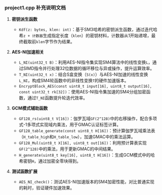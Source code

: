 ### **project1.cpp 补充说明文档**
1. **密钥派生函数**
   - `Kdf(z: bytes, klen: int)`：基于SM3哈希的密钥派生函数，通过迭代哈希`z + 计数器`生成指定长度（`klen`）的密钥材料，计数器从1开始递增，最终截取前`klen`字节作为结果。

2. **AES-NI加速相关**
   - `L_NI(uint32_t B)`：利用AES-NI指令集实现SM4算法中的线性变换`L`，通过SIMD指令并行处理32位数据的循环移位与异或操作，提升运算效率。
   - `T_NI(uint32_t x)`：结合S盒变换（`S(x)`）与AES-NI加速的线性变换`L_NI`，构成SM4轮函数中的非线性变换`T`的硬件加速版本。
   - `EncryptBlock_AES(const uint8_t input[16], uint8_t output[16], const uint32_t rk[32])`：使用AES-NI指令集加速的SM4分组加密函数，通过`T_NI`函数提升轮迭代效率。

3. **GCM模式辅助函数**
   - `GF128_rs(uint8_t V[16])`：伽罗瓦域`GF(2^128)`中的右移操作，配合多项式-1多项式实现域内乘法，用于GMAC认证标签计算。
   - `GF128_table_generate(const uint8_t H[16])`：预计算伽罗瓦域乘法表（`H_table_high`和`H_table_low`），加速GMAC中的乘法运算。
   - `GF128_Mul(uint8_t X[16], uint8_t out[16])`：利用预计算表实现`GF(2^128)`中的乘法，用于更新GMAC的中间结果。
   - `H_generate(uint8_t key[16], uint8_t H[16])`：生成GCM模式中的哈希密钥`H`，通过加密全零块得到。

4. **测试函数扩展**
   - `AES_NI_check()`：测试AES-NI加速版本的SM4加密性能，对比普通实现的耗时，验证硬件加速效果。
